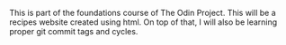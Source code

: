 This is part of the foundations course of The Odin Project.
This will be a recipes website created using html. On top of that, I will also be learning proper git commit tags and cycles.